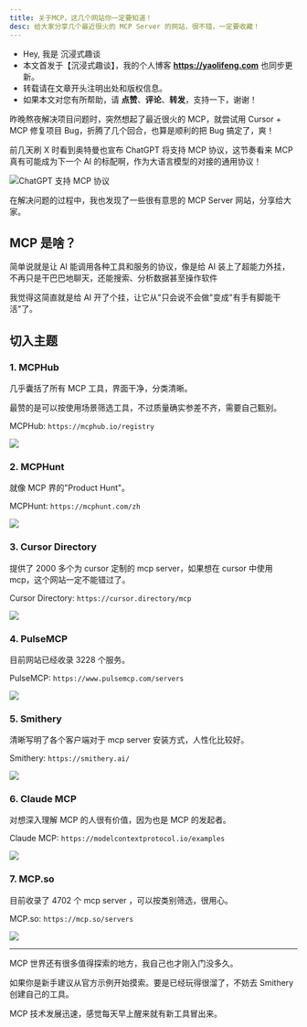 ```yaml
---
title: 关于MCP，这几个网站你一定要知道！
desc: 给大家分享几个最近很火的 MCP Server 的网站，很不错，一定要收藏！
---
```


-   Hey, 我是 沉浸式趣谈
-   本文首发于【沉浸式趣谈】，我的个人博客 **https://yaolifeng.com** 也同步更新。
-   转载请在文章开头注明出处和版权信息。
-   如果本文对您有所帮助，请 **点赞**、**评论**、**转发**，支持一下，谢谢！

昨晚熬夜解决项目问题时，突然想起了最近很火的 MCP，就尝试用 Cursor + MCP 修复项目 Bug，折腾了几个回合，也算是顺利的把 Bug 搞定了，爽！

前几天刷 X 时看到奥特曼也宣布 ChatGPT 将支持 MCP 协议，这节奏看来 MCP 真有可能成为下一个 AI 的标配啊，作为大语言模型的对接的通用协议！

![ChatGPT 支持 MCP 协议](https://qncdn.mopic.mozigu.net/work/143/25/0634fb09f65e482b/cd91c97_PixPin_2025-03-29_13-34-42.png)

在解决问题的过程中，我也发现了一些很有意思的 MCP Server 网站，分享给大家。

## MCP 是啥？

简单说就是让 AI 能调用各种工具和服务的协议，像是给 AI 装上了超能力外挂，不再只是干巴巴地聊天，还能搜索、分析数据甚至操作软件

我觉得这简直就是给 AI 开了个挂，让它从"只会说不会做"变成"有手有脚能干活"了。

## 切入主题

### 1. MCPHub

几乎囊括了所有 MCP 工具，界面干净，分类清晰。

最赞的是可以按使用场景筛选工具，不过质量确实参差不齐，需要自己甄别。

MCPHub: `https://mcphub.io/registry`

![](https://qncdn.mopic.mozigu.net/work/143/25/2ae3f99a62aa4c71/6596e06_MCP%20Hub.png)

### 2. MCPHunt

就像 MCP 界的"Product Hunt"。

MCPHunt: `https://mcphunt.com/zh`

![](https://qncdn.mopic.mozigu.net/work/143/25/2ae3f99a62aa4c71/59e52fb_MCP%20Hunt.png)

### 3. Cursor Directory

提供了 2000 多个为 cursor 定制的 mcp server，如果想在 cursor 中使用 mcp，这个网站一定不能错过了。

Cursor Directory: `https://cursor.directory/mcp`

![](https://qncdn.mopic.mozigu.net/work/143/25/2ae3f99a62aa4c71/8f833a2_Cursor%20Directory.png)

### 4. PulseMCP

目前网站已经收录 3228 个服务。

PulseMCP: `https://www.pulsemcp.com/servers`

![](https://qncdn.mopic.mozigu.net/work/143/25/2ae3f99a62aa4c71/79703d7_pulsemcp.png)

### 5. Smithery

清晰写明了各个客户端对于 mcp server 安装方式，人性化比较好。

Smithery: `https://smithery.ai/`

![](https://qncdn.mopic.mozigu.net/work/143/25/2ae3f99a62aa4c71/df7997c_Smithery.png)

### 6. Claude MCP

对想深入理解 MCP 的人很有价值，因为也是 MCP 的发起者。

Claude MCP: `https://modelcontextprotocol.io/examples`

![](https://qncdn.mopic.mozigu.net/work/143/25/2ae3f99a62aa4c71/a7bb586_Claude%20MCP.png)

### 7. MCP.so

目前收录了 4702 个 mcp server ，可以按类别筛选，很用心。

MCP.so: `https://mcp.so/servers`

![](https://qncdn.mopic.mozigu.net/work/143/25/2ae3f99a62aa4c71/6bf95a0_MCP%20So.png)

---

MCP 世界还有很多值得探索的地方，我自己也才刚入门没多久。

如果你是新手建议从官方示例开始摸索。要是已经玩得很溜了，不妨去 Smithery 创建自己的工具。

MCP 技术发展迅速，感觉每天早上醒来就有新工具冒出来。
